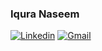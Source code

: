 ### Iqura Naseem
<!-- Social icons section -->
<p align="center">

[![Linkedin](https://img.shields.io/badge/-LinkedIn-blue?style=flat&logo=Linkedin&logoColor=white)](https://www.linkedin.com/in/iquranaseem)
[![Gmail](https://img.shields.io/badge/-Gmail-c14438?style=flat&logo=Gmail&logoColor=white)](mailto:iquranaseem@gmail.com)


